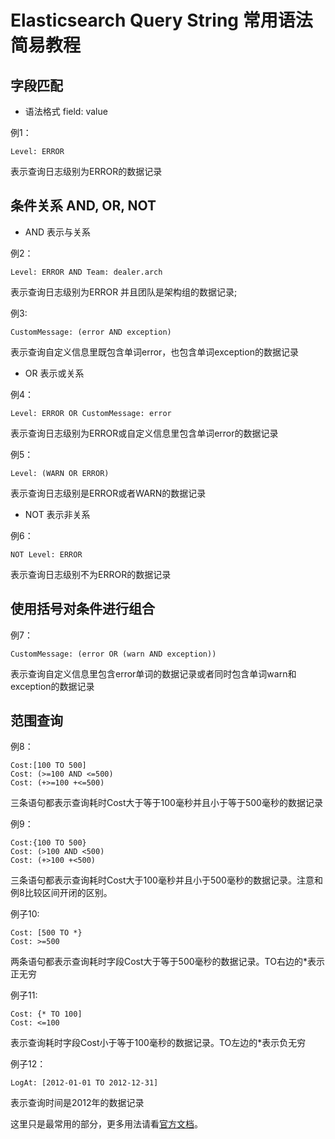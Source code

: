 # Elasticsearch Query String 常用语法简易教程

## 字段匹配

* 语法格式 field: value

例1：
 
```
Level: ERROR
```

表示查询日志级别为ERROR的数据记录

## 条件关系 AND, OR, NOT

* AND 表示与关系

例2：

```
Level: ERROR AND Team: dealer.arch
```

表示查询日志级别为ERROR 并且团队是架构组的数据记录;

例3:

```
CustomMessage: (error AND exception)
```

表示查询自定义信息里既包含单词error，也包含单词exception的数据记录

* OR 表示或关系

例4：
```
Level: ERROR OR CustomMessage: error
```

表示查询日志级别为ERROR或自定义信息里包含单词error的数据记录

例5：
```
Level: (WARN OR ERROR)
```

表示查询日志级别是ERROR或者WARN的数据记录

* NOT 表示非关系

例6：
```
NOT Level: ERROR
```

表示查询日志级别不为ERROR的数据记录

## 使用括号对条件进行组合

例7：
```
CustomMessage: (error OR (warn AND exception)) 
```

表示查询自定义信息里包含error单词的数据记录或者同时包含单词warn和exception的数据记录

## 范围查询

例8：
```
Cost:[100 TO 500]
Cost: (>=100 AND <=500)
Cost: (+>=100 +<=500)
```

三条语句都表示查询耗时Cost大于等于100毫秒并且小于等于500毫秒的数据记录

例9：

```
Cost:{100 TO 500}
Cost: (>100 AND <500)
Cost: (+>100 +<500)
```

三条语句都表示查询耗时Cost大于100毫秒并且小于500毫秒的数据记录。注意和例8比较区间开闭的区别。

例子10:
```
Cost: [500 TO *}
Cost: >=500
```

两条语句都表示查询耗时字段Cost大于等于500毫秒的数据记录。TO右边的*表示正无穷

例子11:
```
Cost: {* TO 100]
Cost: <=100
```

表示查询耗时字段Cost小于等于100毫秒的数据记录。TO左边的*表示负无穷

例子12：
```
LogAt: [2012-01-01 TO 2012-12-31]
```
表示查询时间是2012年的数据记录

这里只是最常用的部分，更多用法请看<a href="https://www.elastic.co/guide/en/elasticsearch/reference/current/query-dsl-query-string-query.html#query-string-syntax" target="_blank">官方文档</a>。



